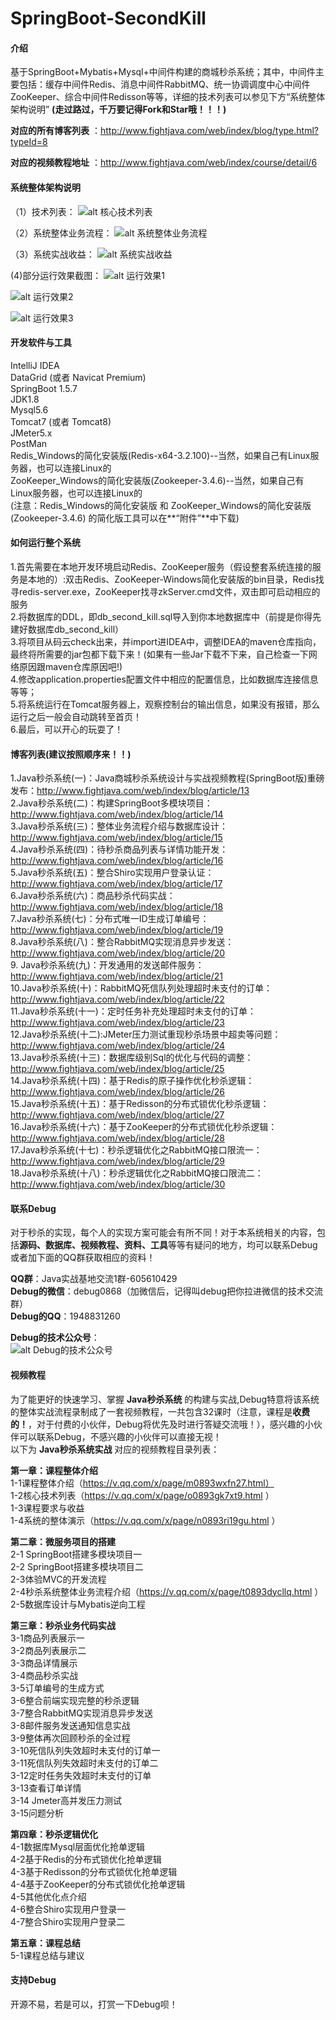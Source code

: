 # SpringBoot-SecondKill

#### 介绍
基于SpringBoot+Mybatis+Mysql+中间件构建的商城秒杀系统；其中，中间件主要包括：缓存中间件Redis、消息中间件RabbitMQ、统一协调调度中心中间件ZooKeeper、综合中间件Redisson等等，详细的技术列表可以参见下方“系统整体架构说明”
**(走过路过，千万要记得Fork和Star哦！！！)**

 **对应的所有博客列表** ：http://www.fightjava.com/web/index/blog/type.html?typeId=8    

 **对应的视频教程地址** ：http://www.fightjava.com/web/index/course/detail/6  

#### 系统整体架构说明
（1）技术列表：
![alt 核心技术列表](https://images.gitee.com/uploads/images/2019/0824/235302_1a4261d5_1442143.png)

（2）系统整体业务流程：
![alt 系统整体业务流程](https://images.gitee.com/uploads/images/2019/0824/235302_03ea97cd_1442143.png)

（3）系统实战收益：
![alt 系统实战收益](https://images.gitee.com/uploads/images/2019/0824/235302_0311e170_1442143.png)  

(4)部分运行效果截图：
![alt 运行效果1](https://images.gitee.com/uploads/images/2019/0824/235302_3a6851d7_1442143.png)    

![alt 运行效果2](https://images.gitee.com/uploads/images/2019/0824/235302_de1cfc85_1442143.png)   
 
![alt 运行效果3](https://images.gitee.com/uploads/images/2019/0824/235302_6cfca7e5_1442143.png)   
 

#### 开发软件与工具
IntelliJ IDEA  
DataGrid (或者 Navicat Premium)  
SpringBoot 1.5.7  
JDK1.8  
Mysql5.6  
Tomcat7 (或者 Tomcat8)  
JMeter5.x  
PostMan  
Redis_Windows的简化安装版(Redis-x64-3.2.100)--当然，如果自己有Linux服务器，也可以连接Linux的  
ZooKeeper_Windows的简化安装版(Zookeeper-3.4.6)--当然，如果自己有Linux服务器，也可以连接Linux的  
(注意：Redis_Windows的简化安装版 和 ZooKeeper_Windows的简化安装版(Zookeeper-3.4.6) 的简化版工具可以在**“附件”**中下载)

#### 如何运行整个系统  
1.首先需要在本地开发环境启动Redis、ZooKeeper服务（假设整套系统连接的服务是本地的）:双击Redis、ZooKeeper-Windows简化安装版的bin目录，Redis找寻redis-server.exe，ZooKeeper找寻zkServer.cmd文件，双击即可启动相应的服务     
2.将数据库的DDL，即db_second_kill.sql导入到你本地数据库中（前提是你得先建好数据库db_second_kill）     
3.将项目从码云check出来，并import进IDEA中，调整IDEA的maven仓库指向，最终将所需要的jar包都下载下来！(如果有一些Jar下载不下来，自己检查一下网络原因跟maven仓库原因吧!)    
4.修改application.properties配置文件中相应的配置信息，比如数据库连接信息等等；    
5.将系统运行在Tomcat服务器上，观察控制台的输出信息，如果没有报错，那么运行之后一般会自动跳转至首页！  
6.最后，可以开心的玩耍了！  

#### 博客列表(建议按照顺序来！！)  
1.Java秒杀系统(一)：Java商城秒杀系统设计与实战视频教程(SpringBoot版)重磅发布：http://www.fightjava.com/web/index/blog/article/13   
2.Java秒杀系统(二)：构建SpringBoot多模块项目：http://www.fightjava.com/web/index/blog/article/14    
3.Java秒杀系统(三)：整体业务流程介绍与数据库设计：http://www.fightjava.com/web/index/blog/article/15    
4.Java秒杀系统(四)：待秒杀商品列表与详情功能开发：http://www.fightjava.com/web/index/blog/article/16      
5.Java秒杀系统(五)：整合Shiro实现用户登录认证：http://www.fightjava.com/web/index/blog/article/17      
6.Java秒杀系统(六)：商品秒杀代码实战：http://www.fightjava.com/web/index/blog/article/18      
7.Java秒杀系统(七)：分布式唯一ID生成订单编号：http://www.fightjava.com/web/index/blog/article/19      
8.Java秒杀系统(八)：整合RabbitMQ实现消息异步发送：http://www.fightjava.com/web/index/blog/article/20        
9. Java秒杀系统(九)：开发通用的发送邮件服务：http://www.fightjava.com/web/index/blog/article/21         
10.Java秒杀系统(十)：RabbitMQ死信队列处理超时未支付的订单：http://www.fightjava.com/web/index/blog/article/22       
11.Java秒杀系统(十一)：定时任务补充处理超时未支付的订单：http://www.fightjava.com/web/index/blog/article/23       
12.Java秒杀系统(十二):JMeter压力测试重现秒杀场景中超卖等问题：http://www.fightjava.com/web/index/blog/article/24      
13.Java秒杀系统(十三)：数据库级别Sql的优化与代码的调整：http://www.fightjava.com/web/index/blog/article/25      
14.Java秒杀系统(十四)：基于Redis的原子操作优化秒杀逻辑：http://www.fightjava.com/web/index/blog/article/26    
15.Java秒杀系统(十五)：基于Redisson的分布式锁优化秒杀逻辑：http://www.fightjava.com/web/index/blog/article/27    
16.Java秒杀系统(十六)：基于ZooKeeper的分布式锁优化秒杀逻辑：http://www.fightjava.com/web/index/blog/article/28      
17.Java秒杀系统(十七)：秒杀逻辑优化之RabbitMQ接口限流一：http://www.fightjava.com/web/index/blog/article/29  
18.Java秒杀系统(十八)：秒杀逻辑优化之RabbitMQ接口限流二：http://www.fightjava.com/web/index/blog/article/30  


#### 联系Debug
对于秒杀的实现，每个人的实现方案可能会有所不同！对于本系统相关的内容，包括**源码、数据库、视频教程、资料、工具**等等有疑问的地方，均可以联系Debug或者加下面的QQ群获取相应的资料！

**QQ群**：Java实战基地交流1群-605610429   
**Debug的微信**：debug0868（加微信后，记得叫debug把你拉进微信的技术交流群）  
**Debug的QQ**：1948831260 <a target='_blank' href='http://wpa.qq.com/msgrd?v=1&uin=1948831260&site=qq&menu=yes'>                      	<img border='0' src='http://wpa.qq.com/pa?p=2:1948831260:41' alt='' title=''></a>

**Debug的技术公众号**：  
![alt Debug的技术公众号](https://images.gitee.com/uploads/images/2019/0824/235302_dfad0bc4_1442143.jpeg)  


#### 视频教程
为了能更好的快速学习、掌握 **Java秒杀系统** 的构建与实战,Debug特意将该系统的整体实战流程录制成了一套视频教程，一共包含32课时（注意，课程是**收费的！**，对于付费的小伙伴，Debug将优先及时进行答疑交流哦！），感兴趣的小伙伴可以联系Debug，不感兴趣的小伙伴可以直接无视！  
以下为 **Java秒杀系统实战** 对应的视频教程目录列表：    

**第一章：课程整体介绍**  
1-1课程整体介绍（https://v.qq.com/x/page/m0893wxfn27.html）  
1-2核心技术列表（https://v.qq.com/x/page/o0893gk7xt9.html ）  
1-3课程要求与收益  
1-4系统的整体演示（https://v.qq.com/x/page/n0893ri19gu.html ）    
  
**第二章：微服务项目的搭建**  
2-1 SpringBoot搭建多模块项目一  
2-2 SpringBoot搭建多模块项目二  
2-3体验MVC的开发流程  
2-4秒杀系统整体业务流程介绍（https://v.qq.com/x/page/t0893dycllq.html ）  
2-5数据库设计与Mybatis逆向工程  
  
**第三章：秒杀业务代码实战**  
3-1商品列表展示一  
3-2商品列表展示二  
3-3商品详情展示  
3-4商品秒杀实战  
3-5订单编号的生成方式  
3-6整合前端实现完整的秒杀逻辑  
3-7整合RabbitMQ实现消息异步发送  
3-8邮件服务发送通知信息实战  
3-9整体再次回顾秒杀的全过程  
3-10死信队列失效超时未支付的订单一  
3-11死信队列失效超时未支付的订单二  
3-12定时任务失效超时未支付的订单  
3-13查看订单详情  
3-14 Jmeter高并发压力测试  
3-15问题分析  

**第四章：秒杀逻辑优化**  
4-1数据库Mysql层面优化抢单逻辑  
4-2基于Redis的分布式锁优化抢单逻辑  
4-3基于Redisson的分布式锁优化抢单逻辑  
4-4基于ZooKeeper的分布式锁优化抢单逻辑  
4-5其他优化点介绍  
4-6整合Shiro实现用户登录一  
4-7整合Shiro实现用户登录二  

**第五章：课程总结**  
5-1课程总结与建议  

#### 支持Debug  
开源不易，若是可以，打赏一下Debug呗！  




